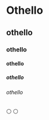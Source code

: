 # Othello
## othello
### othello
#### othello
##### othello
###### othello

:white_circle:
:white_circle:

